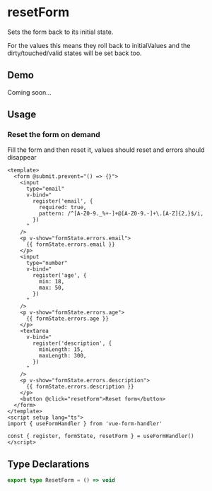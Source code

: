 # resetForm

Sets the form back to its initial state.

For the values this means they roll back to initialValues and the dirty/touched/valid states will be set back too.

## Demo

Coming soon...

## Usage

### Reset the form on demand

Fill the form and then reset it, values should reset and errors should disappear

```vue
<template>
  <form @submit.prevent="() => {}">
    <input
      type="email"
      v-bind="
        register('email', {
          required: true,
          pattern: /^[A-Z0-9._%+-]+@[A-Z0-9.-]+\.[A-Z]{2,}$/i,
        })
      "
    />
    <p v-show="formState.errors.email">
      {{ formState.errors.email }}
    </p>
    <input
      type="number"
      v-bind="
        register('age', {
          min: 18,
          max: 50,
        })
      "
    />
    <p v-show="formState.errors.age">
      {{ formState.errors.age }}
    </p>
    <textarea
      v-bind="
        register('description', {
          minLength: 15,
          maxLength: 300,
        })
      "
    />
    <p v-show="formState.errors.description">
      {{ formState.errors.description }}
    </p>
    <button @click="resetForm">Reset form</button>
  </form>
</template>
<script setup lang="ts">
import { useFormHandler } from 'vue-form-handler'

const { register, formState, resetForm } = useFormHandler()
</script>
```

## Type Declarations

```ts
export type ResetForm = () => void
```
